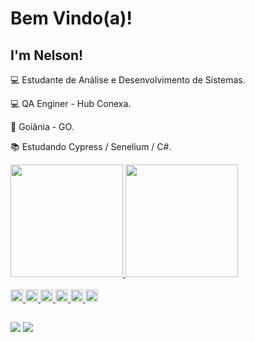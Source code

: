 # Bem Vindo(a)!

 

## I'm Nelson!

:computer: Estudante de Análise e Desenvolvimento de Sistemas.

:computer: QA Enginer - Hub Conexa.

:house_with_garden: Goiânia - GO.

:books: Estudando Cypress / Senelium / C#.


<div>
  <a href="https://github.com/NelsoonMendees">
  <img height="180em" src="https://github-readme-stats.vercel.app/api?username=NelsoonMendees&show_icons=true&theme=dracula&include_all_commits=true&count_private=true"/>
  <img height="180em" src="https://github-readme-stats.vercel.app/api/top-langs/?username=NelsoonMendees&layout=compact&langs_count=16&theme=dracula"/>
</div>

<div style="display: inline_block"><br>	
	<code><img height= "20"src= "https://img.shields.io/badge/Java-ED8B00?style=for-the-badge&logo=java&logoColor=white"></code>
	<code><img height = "20" src= "https://img.shields.io/badge/C%23-239120?style=for-the-badge&logo=c-sharp&logoColor=white"></code>
	<code><img height = "20" src= "https://img.shields.io/badge/JavaScript-F7DF1E?style=for-the-badge&logo=javascript&logoColor=black"></code>
	<code><img height = "20" src= "https://img.shields.io/badge/HTML5-E34F26?style=for-the-badge&logo=html5&logoColor=white"></code>
	<code><img height = "20" src= "https://img.shields.io/badge/CSS3-1572B6?style=for-the-badge&logo=css3&logoColor=white"></code>
	<code><img height = "20" src= "https://img.shields.io/badge/-cypress-%23E5E5E5?style=for-the-badge&logo=cypress&logoColor=058a5e"></code>
</div>
	
##
	
<div>
	<a href="https://www.instagram.com/nelson_mendees/" target="_blank"><img src="https://img.shields.io/badge/Instagram-E4405F?style=for-the-badge&logo=instagram&logoColor=white" target="_blank"></a>
	<a href="https://www.linkedin.com/in/nelson-gomes-57a403211/" target="_blank"><img src="https://img.shields.io/badge/LinkedIn-0077B5?style=for-the-badge&logo=linkedin&logoColor=white" target="_blank"></a>
</div>
  
  ##
  
